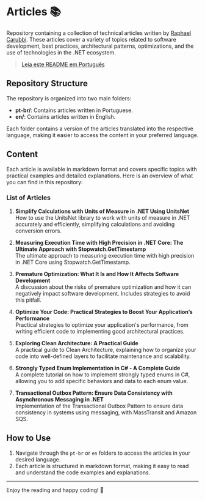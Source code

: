 # Articles 📚

Repository containing a collection of technical articles written by [Raphael Carubbi](https://github.com/rcarubbi). These articles cover a variety of topics related to software development, best practices, architectural patterns, optimizations, and the use of technologies in the .NET ecosystem.

> [Leia este README em Português](./readme.pt-br.md)

## Repository Structure

The repository is organized into two main folders:

- **pt-br/**: Contains articles written in Portuguese.
- **en/**: Contains articles written in English.

Each folder contains a version of the articles translated into the respective language, making it easier to access the content in your preferred language.

## Content

Each article is available in markdown format and covers specific topics with practical examples and detailed explanations. Here is an overview of what you can find in this repository:

### List of Articles

1. **Simplify Calculations with Units of Measure in .NET Using UnitsNet**  
   How to use the UnitsNet library to work with units of measure in .NET accurately and efficiently, simplifying calculations and avoiding conversion errors.

2. **Measuring Execution Time with High Precision in .NET Core: The Ultimate Approach with Stopwatch.GetTimestamp**  
   The ultimate approach to measuring execution time with high precision in .NET Core using Stopwatch.GetTimestamp.

3. **Premature Optimization: What It Is and How It Affects Software Development**  
   A discussion about the risks of premature optimization and how it can negatively impact software development. Includes strategies to avoid this pitfall.

4. **Optimize Your Code: Practical Strategies to Boost Your Application’s Performance**  
   Practical strategies to optimize your application's performance, from writing efficient code to implementing good architectural practices.

5. **Exploring Clean Architecture: A Practical Guide**  
   A practical guide to Clean Architecture, explaining how to organize your code into well-defined layers to facilitate maintenance and scalability.

6. **Strongly Typed Enum Implementation in C# - A Complete Guide**  
   A complete tutorial on how to implement strongly typed enums in C#, allowing you to add specific behaviors and data to each enum value.

7. **Transactional Outbox Pattern: Ensure Data Consistency with Asynchronous Messaging in .NET**  
   Implementation of the Transactional Outbox Pattern to ensure data consistency in systems using messaging, with MassTransit and Amazon SQS.

## How to Use

1. Navigate through the `pt-br` or `en` folders to access the articles in your desired language.
2. Each article is structured in markdown format, making it easy to read and understand the code examples and explanations.

---

Enjoy the reading and happy coding! 🚀
